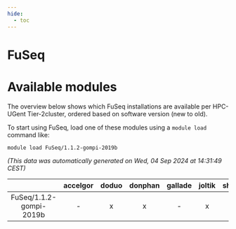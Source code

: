 ```yaml
---
hide:
  - toc
---
```


FuSeq
=====

# Available modules


The overview below shows which FuSeq installations are available per HPC-UGent Tier-2cluster, ordered based on software version (new to old).

To start using FuSeq, load one of these modules using a `module load` command like:

```shell
module load FuSeq/1.1.2-gompi-2019b
```

*(This data was automatically generated on Wed, 04 Sep 2024 at 14:31:49 CEST)*  

| |accelgor|doduo|donphan|gallade|joltik|shinx|skitty|
| :---: | :---: | :---: | :---: | :---: | :---: | :---: | :---: |
|FuSeq/1.1.2-gompi-2019b|-|x|x|-|x|-|x|
